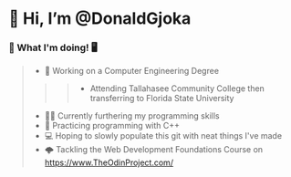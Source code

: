 <h1>👋 Hi, I’m @DonaldGjoka </h1>
<h3>📓 What I'm doing! 🖥️</h3>

> - 🏫 Working on a Computer Engineering Degree
>>> - Attending Tallahasee Community College then transferring to Florida State University 
> - 👨‍💻 Currently furthering my programming skills
> - 🌱 Practicing programming with C++
> -  💻 Hoping to slowly populate this git with neat things I've made
> - 🌩 Tackling the Web Development Foundations Course on https://www.TheOdinProject.com/





<!---
<h3>📷 Hobbies! 🎨</h3>

DonaldGjoka/DonaldGjoka is a ✨ special ✨ repository because its `README.md` (this file) appears on your GitHub profile.
You can click the Preview link to take a look at your changes.
--->
